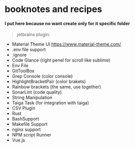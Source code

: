 # booknotes and recipes



#### I put here because no want create only for it specific folder
> jetbrains plugin:
- Material  Theme UI  https://www.material-theme.com/
- .env file support
- .ignore
- Code Glance  (right penel for scroll like sublime)
- Env File
- GitToolBox
- Grep Console (color console)
- HighlightBracketPair (color brakets)
- Rainbow brackets (the same, use together)
- SonarLint (code quality)
- String Manipulation
- Taiga Task (for integration with taiga)
- CSV Plugin
- Rust
- BashSupport
- Makefile Support
- nginx support
- NPM script Runner
- Vue.js
